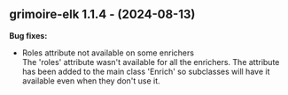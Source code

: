 ## grimoire-elk 1.1.4 - (2024-08-13)

**Bug fixes:**

 * Roles attribute not available on some enrichers\
   The 'roles' attribute wasn't available for all the enrichers. The
   attribute has been added to the main class 'Enrich' so subclasses will
   have it available even when they don't use it.

